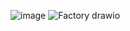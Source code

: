 ![image](https://github.com/user-attachments/assets/69eebb02-5d72-4f79-a214-3cba715635d1)
![Factory drawio](https://github.com/user-attachments/assets/f38ecbf9-10f5-4c02-96d8-64420a030ae5)

